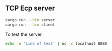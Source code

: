  ## TCP Ecp server

 ```bash
 cargo run --bin server
 cargo run --bin client
 ```
 
 To test the server
 ```bash
 echo -n 'Line of text' | nc -c localhost 8080
 ```